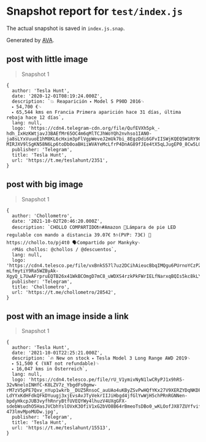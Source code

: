 # Snapshot report for `test/index.js`

The actual snapshot is saved in `index.js.snap`.

Generated by [AVA](https://avajs.dev).

## post with little image

> Snapshot 1

    {
      author: 'Tesla Hunt',
      date: '2020-12-01T08:19:24.000Z',
      description: `💥 Reaparición ⬩ Model S P90D 2016␊
      ⬩ 54,700 €␊
      ⬩ 65,544 kms en Francia Primera aparición hace 31 días, última rebaja hace 12 días`,
      lang: null,
      logo: 'https://cdn4.telegram-cdn.org/file/QufEVXh5pk_-hdh_IxHzKWtjavJ3BAEfMr65OC4m6qMlTCJhWoYQh2nvhso1IAN0-ja8sLYxVuuoE1hM8KL6cHxim3pFlVgpWeveJ2mUk7bi_8EgzDdi6GFvIISWjKQEQ5W1RY9CVK0rMQCsXAjJHsuVskuQKsP2g67nfXm1woGP_0IAIc_oOMeqlr4sNoOmHNpm97HgvKUPCQUeCyycZkb1R21GYvRrfcFQndHlQLqMHr_UgTn_sjoqVuIVoTUcIc6RReZFe-MIRJXV9lSgKN58N6Lp6toDb0oaBHiiWVAYeMcLfrP4DnAG89fJEe4tX5qLJugEP0_8Cw5LQlwVKw.jpg',
      publisher: 'Telegram',
      title: 'Tesla Hunt',
      url: 'https://t.me/teslahunt/2351',
    }

## post with big image

> Snapshot 1

    {
      author: 'Chollometro',
      date: '2021-10-02T20:46:20.000Z',
      description: `CHOLLO COMPARTIDO❗️🔥#Amazon 🔹Lámpara de pie LED regulable con mando a distancia 39.07€ ❗️🔥(PVP: 73€) 🛒https://chollo.to/pj4t0 🗣Compartido por Mankyky␊
      🔥Más chollos: @chollos / @descuentos`,
      lang: null,
      logo: 'https://cdn4.telesco.pe/file/vxBnkS57l7uz2DCihAieucBbqIMQgu6PUrnoYCzPZJBXGnd3esoGPCsOum6YAH3zzscQuUfZ6QW0sTJsiND1bokir51pYvVHQmfW8uyqltJC_V5UYmZhbJJbdN4HLa6ioz1vIgdj0fPlIradlC5_LcKgz8A2FmqxwJdiuKH9wGM1vAmLOnUZi9xdZFsXp4KBw7zzAP234MomPpsQ2tgxKbhg-mLfmytiY9Ra5WZByAk-XgyQ_L7UwAFrpruEQTB26x41WkBCOmgD7mC8_uWDXS4rzkPkFWrIELfNarxqBQIs5kc8kLYSZp8BRVqrNQZx4OtBNbqC39e4R4DSvr4DPA.jpg',
      publisher: 'Telegram',
      title: 'Chollometro',
      url: 'https://t.me/chollometro/28542',
    }

## post with an image inside a link

> Snapshot 1

    {
      author: 'Tesla Hunt',
      date: '2021-10-01T22:25:21.000Z',
      description: `🔥 New on stock ⬩ Tesla Model 3 Long Range AWD 2019␊
      ⬩ 51,500 € (VAT not refundable)␊
      ⬩ 16,047 kms in Österreich`,
      lang: null,
      logo: 'https://cdn4.telesco.pe/file/rU_V1ymivNyN1lwCRyPJ1x9hRS-32vNneloINHfC-K8LZV7z_YbgdFs0gmw-rM7zV5pPE7Qxv_nYup1wkrb__DUZ5RnsoC_auUAo4uKByZSvPwHQfYKx27V9XERZYDqNKDF3u3xG-LdYYxKdHFdkQFkDYuugj3xjEvsAvJTyVekrIIJiHbgd4jfGlYwWjH5chPRnRGNNen-bpdyHkcpJUB3vyfhRnryBtfUVEQYWy4lhuzV4UXgGFX-sdebWsudhO5HasJVCbhYslOVxK3OfiV1xG2bVO8B64rBmeoTsDBo0_wKLOofJX87ZUYfvifD_EboW7B73-473lmvMpoMUDw.jpg',
      publisher: 'Telegram',
      title: 'Tesla Hunt',
      url: 'https://t.me/teslahunt/15513',
    }
